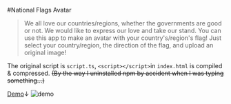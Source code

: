 #National Flags Avatar

>We all love our countries/regions, whether the governments are good or not. We would like to express our love and take our stand. You can use this app to make an avatar with your country's/region's flag! Just select your country/region, the direction of the flag, and upload an original image!

The original script is `script.ts`, `<script></script>`in `index.html` is compiled & compressed. 
~~(By the way I uninstalled npm by accident when I was typing something...)~~

[Demo](https://ruler.one/avatar)↓
![demo]()
